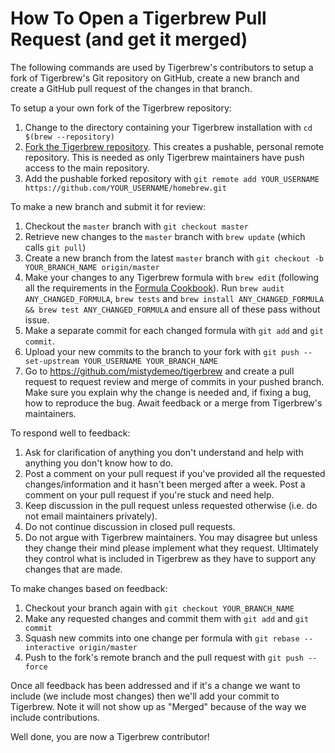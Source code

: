 # How To Open a Tigerbrew Pull Request (and get it merged)
The following commands are used by Tigerbrew's contributors to setup a fork of Tigerbrew's Git repository on GitHub, create a new branch and create a GitHub pull request of the changes in that branch.

To setup a your own fork of the Tigerbrew repository:

1. Change to the directory containing your Tigerbrew installation with `cd $(brew --repository)`
2. [Fork the Tigerbrew repository](https://github.com/mistydemeo/tigerbrew/fork). This creates a pushable, personal remote repository. This is needed as only Tigerbrew maintainers have push access to the main repository.
3. Add the pushable forked repository with `git remote add YOUR_USERNAME https://github.com/YOUR_USERNAME/homebrew.git`

To make a new branch and submit it for review:

1. Checkout the `master` branch with `git checkout master`
2. Retrieve new changes to the `master` branch with `brew update` (which calls `git pull`)
3. Create a new branch from the latest `master` branch with `git checkout -b YOUR_BRANCH_NAME origin/master`
4. Make your changes to any Tigerbrew formula with `brew edit` (following all the requirements in the [Formula Cookbook](Formula-Cookbook.md)). Run `brew audit ANY_CHANGED_FORMULA`, `brew tests` and `brew install ANY_CHANGED_FORMULA && brew test ANY_CHANGED_FORMULA` and ensure all of these pass without issue.
5. Make a separate commit for each changed formula with `git add` and `git commit`.
6. Upload your new commits to the branch to your fork with `git push --set-upstream YOUR_USERNAME YOUR_BRANCH_NAME`
7. Go to https://github.com/mistydemeo/tigerbrew and create a pull request to request review and merge of commits in your pushed branch. Make sure you explain why the change is needed and, if fixing a bug, how to reproduce the bug. Await feedback or a merge from Tigerbrew's maintainers.

To respond well to feedback:

1. Ask for clarification of anything you don't understand and help with anything you don't know how to do.
2. Post a comment on your pull request if you've provided all the requested changes/information and it hasn't been merged after a week. Post a comment on your pull request if you're stuck and need help.
3. Keep discussion in the pull request unless requested otherwise (i.e. do not email maintainers privately).
4. Do not continue discussion in closed pull requests.
5. Do not argue with Tigerbrew maintainers. You may disagree but unless they change their mind please implement what they request. Ultimately they control what is included in Tigerbrew as they have to support any changes that are made.

To make changes based on feedback:

1. Checkout your branch again with `git checkout YOUR_BRANCH_NAME`
2. Make any requested changes and commit them with `git add` and `git commit`
3. Squash new commits into one change per formula with `git rebase --interactive origin/master`
4. Push to the fork's remote branch and the pull request with `git push --force`

Once all feedback has been addressed and if it's a change we want to include (we include most changes) then we'll add your commit to Tigerbrew. Note it will not show up as "Merged" because of the way we include contributions.

Well done, you are now a Tigerbrew contributor!
